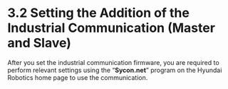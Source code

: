 # 3.2 Setting the Addition of the Industrial Communication (Master and Slave)

After you set the industrial communication firmware, you are required to perform relevant settings using the “**Sycon.net**” program on the Hyundai Robotics home page to use the communication.
